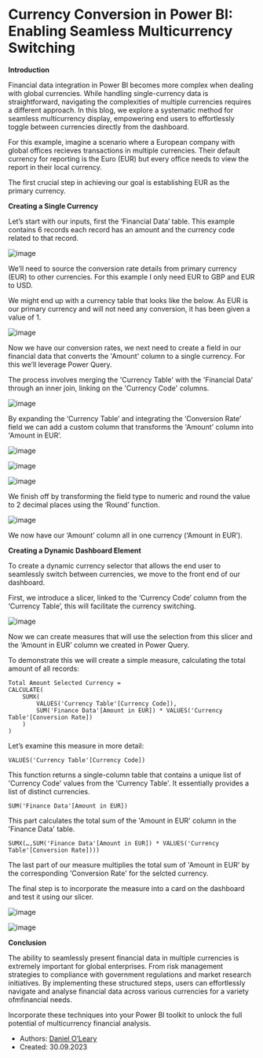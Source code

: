 # Currency Conversion in Power BI: Enabling Seamless Multicurrency Switching

**Introduction**

Financial data integration in Power BI becomes more complex when dealing with global currencies. While handling single-currency data is straightforward, navigating the complexities of multiple currencies requires a different approach. In this blog, we explore a systematic method for seamless multicurrency display, empowering end users to effortlessly toggle between currencies directly from the dashboard.

For this example, imagine a scenario where a European company with global offices recieves transactions in multiple currencies. Their default currency for reporting is the Euro (EUR) but every office needs to view the report in their local currency. 

The first crucial step in achieving our goal is establishing EUR as the primary currency. 

**Creating a Single Currency**

Let’s start with our inputs, first the ‘Financial Data’ table. This example contains 6 records each record has an amount and the currency code related to that record. 

![image](https://github.com/DOLEARY85/Currency-Switching-Power-BI/assets/126701906/3c779254-c435-4dd2-9803-b9a225291047)

We’ll need to source the conversion rate details from primary currency (EUR) to other currencies. For this example I only need EUR to GBP and EUR to USD.

We might end up with a currency table that looks like the below. As EUR is our primary currency and will not need any conversion, it has been given a value of 1.

![image](https://github.com/DOLEARY85/Currency-Switching-Power-BI/assets/126701906/f4dfb4af-25e6-4fbc-8187-c4347bbc7cc3)

Now we have our conversion rates, we next need to create a field in our financial data that converts the 'Amount' column to a single currency. For this we’ll leverage Power Query.

The process involves merging the 'Currency Table' with the 'Financial Data' through an inner join, linking on the 'Currency Code' columns.

![image](https://github.com/DOLEARY85/Currency-Switching-Power-BI/assets/126701906/4158cbce-1908-4546-9f32-cfb26dddc5f4)

By expanding the ‘Currency Table’ and integrating the ‘Conversion Rate’ field we can add a custom column that transforms the 'Amount' column into 'Amount in EUR’.

![image](https://github.com/DOLEARY85/Currency-Switching-Power-BI/assets/126701906/9b1ebd81-8465-45cf-a85f-ae909924349d)

![image](https://github.com/DOLEARY85/Currency-Switching-Power-BI/assets/126701906/6399fbc7-5666-4b0d-818e-7e619a832aa4) 

![image](https://github.com/DOLEARY85/Currency-Switching-Power-BI/assets/126701906/ad1bd47b-61d4-4a98-8244-5372d9e2f81f)
 
We finish off by transforming the field type to numeric and round the value to 2 decimal places using the ‘Round’ function.

![image](https://github.com/DOLEARY85/Currency-Switching-Power-BI/assets/126701906/2b4832a9-ab39-4943-9ad3-7a94e295f067)

We now have our ‘Amount’ column all in one currency (‘Amount in EUR’).

**Creating a Dynamic Dashboard Element**

To create a dynamic currency selector that allows the end user to seamlessly switch between currencies, we move to the front end of our dashboard. 

First, we introduce a slicer, linked to the ‘Currency Code’ column from the ‘Currency Table’, this will facilitate the currency switching.

![image](https://github.com/DOLEARY85/Currency-Switching-Power-BI/assets/126701906/98c59e6e-24ab-416c-b922-b83488bb906b)

Now we can create measures that will use the selection from this slicer and the ‘Amount in EUR’ column we created in Power Query. 

To demonstrate this we will create a simple measure, calculating the total amount of all records:

    Total Amount Selected Currency = 
    CALCULATE(
        SUMX(
            VALUES('Currency Table'[Currency Code]),
            SUM('Finance Data'[Amount in EUR]) * VALUES('Currency Table'[Conversion Rate])
        )
    )


Let’s examine this measure in more detail:

    VALUES('Currency Table'[Currency Code])

This function returns a single-column table that contains a unique list of 'Currency Code' values from the 'Currency Table'. It essentially provides a list of distinct currencies.

    SUM('Finance Data'[Amount in EUR])

This part calculates the total sum of the 'Amount in EUR' column in the 'Finance Data' table.

    SUMX(…,SUM('Finance Data'[Amount in EUR]) * VALUES('Currency Table'[Conversion Rate])))

The last part of our measure multiplies the total sum of 'Amount in EUR' by the corresponding 'Conversion Rate' for the selcted currency.

The final step is to incorporate the measure into a card on the dashboard and test it using our slicer.

![image](https://github.com/DOLEARY85/Currency-Switching-Power-BI/assets/126701906/add82488-f62e-488c-a6b6-99e212bbf433)

![image](https://github.com/DOLEARY85/Currency-Switching-Power-BI/assets/126701906/d1e4e5d3-703f-4ee2-9a96-c9f40854b839)
  
**Conclusion**

The ability to seamlessly present financial data in multiple currencies is extremely important for global enterprises. From risk management strategies to compliance with government regulations and market research initiatives. By implementing these structured steps, users can effortlessly navigate and analyse financial data across various currencies for a variety ofmfinancial needs.

Incorporate these techniques into your Power BI toolkit to unlock the full potential of multicurrency financial analysis.

+ Authors: [Daniel O’Leary]( https://github.com/DOLEARY85)
+ Created: 30.09.2023
